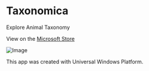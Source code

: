 # Taxonomica
Explore Animal Taxonomy

View on the [Microsoft Store](https://www.microsoft.com/en-us/p/taxonomica/9n4smtcxrm5w?activetab=pivot:overviewtab)

![Image](https://raw.githubusercontent.com/roveldman/Taxonomica/master/Screenshots/screen1.jpg)

This app was created with Universal Windows Platform.
